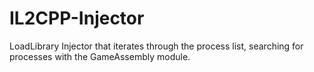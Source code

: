 # IL2CPP-Injector
LoadLibrary Injector that iterates through the process list, searching for processes with the GameAssembly module.
